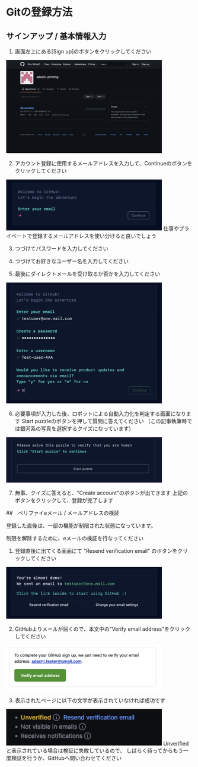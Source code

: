 # Gitの登録方法

## サインアップ / 基本情報入力

1. 画面左上にある[Sign up]のボタンをクリックしてください
<img src="../image/git/img001.png" width="420">


2. アカウント登録に使用するメールアドレスを入力して、Continueのボタンをクリックしてください
<img src="../image/git/enterEmail.png" width="420">
仕事やプライベートで登録するメールアドレスを使い分けると良いでしょう

3. つづけてパスワードを入力してください

4. つづけてお好きなユーザー名を入力してください

5. 最後にダイレクトメールを受け取るか否かを入力してください
<img src="../image/git/dontReceive.png" width="420">

6. 必要事項が入力した後、ロボットによる自動入力化を判定する画面になります
Start puzzleのボタンを押して質問に答えてください
（この記事執筆時では銀河系の写真を選択するクイズになっています）
<img src="../image/git/startPuzzle.png" width="420">

7. 無事、クイズに答えると、"Create account"のボタンが出てきます
上記のボタンをクリックして、登録が完了します


##　ベリファイeメール / メールアドレスの検証

登録した直後は、一部の機能が制限された状態になっています。

制限を解除するために、eメールの検証を行なってください

1. 登録直後に出てくる画面にて "Resend verification email" のボタンをクリックしてください
<img src="../image/git/verifyEmail.png" width="420">

2. GitHubよりメールが届くので、本文中の"Verify email address"をクリックしてください
<img src="../image/git/verifyEmailText.png" width="420">

3. 表示されたページに以下の文字が表示されていなければ成功です
<img src="../image/git/unverified.png" width="420">
Unverifiedと表示されている場合は検証に失敗しているので、
しばらく待ってからもう一度検証を行うか、GitHubへ問い合わせてください
